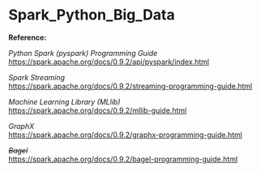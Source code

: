 # Spark_Python_Big_Data


**Reference:**

*Python Spark (pyspark) Programming Guide*   
https://spark.apache.org/docs/0.9.2/api/pyspark/index.html

*Spark Streaming*   
https://spark.apache.org/docs/0.9.2/streaming-programming-guide.html

*Machine Learning Library (MLlib)*   
https://spark.apache.org/docs/0.9.2/mllib-guide.html

*GraphX*   
https://spark.apache.org/docs/0.9.2/graphx-programming-guide.html

<s>*Bagel*</s>   
https://spark.apache.org/docs/0.9.2/bagel-programming-guide.html
